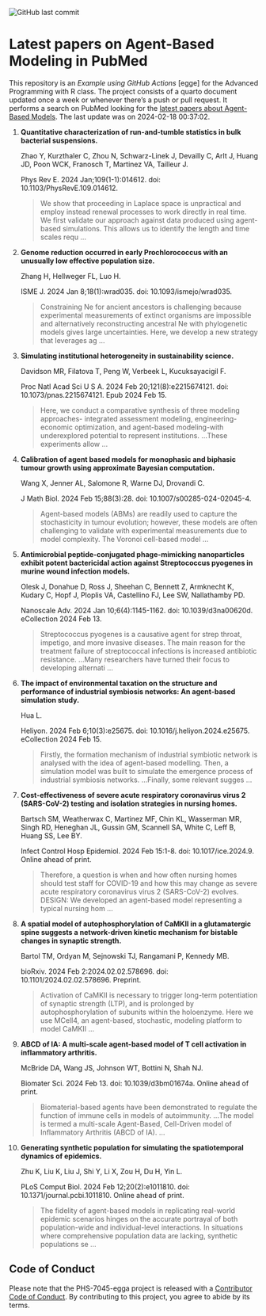 ![GitHub last
commit](https://img.shields.io/github/last-commit/UofUEpiBio/PHS-7045-egga.png)

# Latest papers on Agent-Based Modeling in PubMed

This repository is an *Example using GitHub Actions* \[egge\] for the
Advanced Programming with R class. The project consists of a quarto
document updated once a week or whenever there’s a push or pull request.
It performs a search on PubMed looking for the <a
href="https://pubmed.ncbi.nlm.nih.gov/?term=agent-based+model&amp;sort=date"
target="_blank">latest papers about Agent-Based Models</a>. The last
update was on 2024-02-18 00:37:02.

<div class="cell">

</div>

1.  **Quantitative characterization of run-and-tumble statistics in bulk
    bacterial suspensions.**

    Zhao Y, Kurzthaler C, Zhou N, Schwarz-Linek J, Devailly C, Arlt J,
    Huang JD, Poon WCK, Franosch T, Martinez VA, Tailleur J.

    Phys Rev E. 2024 Jan;109(1-1):014612. doi:
    10.1103/PhysRevE.109.014612.

    > We show that proceeding in Laplace space is unpractical and employ
    > instead renewal processes to work directly in real time. We first
    > validate our approach against data produced using agent-based
    > simulations. This allows us to identify the length and time scales
    > requ …

2.  **Genome reduction occurred in early Prochlorococcus with an
    unusually low effective population size.**

    Zhang H, Hellweger FL, Luo H.

    ISME J. 2024 Jan 8;18(1):wrad035. doi: 10.1093/ismejo/wrad035.

    > Constraining Ne for ancient ancestors is challenging because
    > experimental measurements of extinct organisms are impossible and
    > alternatively reconstructing ancestral Ne with phylogenetic models
    > gives large uncertainties. Here, we develop a new strategy that
    > leverages ag …

3.  **Simulating institutional heterogeneity in sustainability
    science.**

    Davidson MR, Filatova T, Peng W, Verbeek L, Kucuksayacigil F.

    Proc Natl Acad Sci U S A. 2024 Feb 20;121(8):e2215674121. doi:
    10.1073/pnas.2215674121. Epub 2024 Feb 15.

    > Here, we conduct a comparative synthesis of three modeling
    > approaches- integrated assessment modeling, engineering-economic
    > optimization, and agent-based modeling-with underexplored
    > potential to represent institutions. …These experiments allow …

4.  **Calibration of agent based models for monophasic and biphasic
    tumour growth using approximate Bayesian computation.**

    Wang X, Jenner AL, Salomone R, Warne DJ, Drovandi C.

    J Math Biol. 2024 Feb 15;88(3):28. doi: 10.1007/s00285-024-02045-4.

    > Agent-based models (ABMs) are readily used to capture the
    > stochasticity in tumour evolution; however, these models are often
    > challenging to validate with experimental measurements due to
    > model complexity. The Voronoi cell-based model …

5.  **Antimicrobial peptide-conjugated phage-mimicking nanoparticles
    exhibit potent bactericidal action against Streptococcus pyogenes in
    murine wound infection models.**

    Olesk J, Donahue D, Ross J, Sheehan C, Bennett Z, Armknecht K,
    Kudary C, Hopf J, Ploplis VA, Castellino FJ, Lee SW, Nallathamby PD.

    Nanoscale Adv. 2024 Jan 10;6(4):1145-1162. doi: 10.1039/d3na00620d.
    eCollection 2024 Feb 13.

    > Streptococcus pyogenes is a causative agent for strep throat,
    > impetigo, and more invasive diseases. The main reason for the
    > treatment failure of streptococcal infections is increased
    > antibiotic resistance. …Many researchers have turned their focus
    > to developing alternati …

6.  **The impact of environmental taxation on the structure and
    performance of industrial symbiosis networks: An agent-based
    simulation study.**

    Hua L.

    Heliyon. 2024 Feb 6;10(3):e25675. doi:
    10.1016/j.heliyon.2024.e25675. eCollection 2024 Feb 15.

    > Firstly, the formation mechanism of industrial symbiotic network
    > is analysed with the idea of agent-based modelling. Then, a
    > simulation model was built to simulate the emergence process of
    > industrial symbiosis networks. …Finally, some relevant sugges …

7.  **Cost-effectiveness of severe acute respiratory coronavirus virus 2
    (SARS-CoV-2) testing and isolation strategies in nursing homes.**

    Bartsch SM, Weatherwax C, Martinez MF, Chin KL, Wasserman MR, Singh
    RD, Heneghan JL, Gussin GM, Scannell SA, White C, Leff B, Huang SS,
    Lee BY.

    Infect Control Hosp Epidemiol. 2024 Feb 15:1-8. doi:
    10.1017/ice.2024.9. Online ahead of print.

    > Therefore, a question is when and how often nursing homes should
    > test staff for COVID-19 and how this may change as severe acute
    > respiratory coronavirus virus 2 (SARS-CoV-2) evolves. DESIGN: We
    > developed an agent-based model representing a typical nursing hom
    > …

8.  **A spatial model of autophosphorylation of CaMKII in a
    glutamatergic spine suggests a network-driven kinetic mechanism for
    bistable changes in synaptic strength.**

    Bartol TM, Ordyan M, Sejnowski TJ, Rangamani P, Kennedy MB.

    bioRxiv. 2024 Feb 2:2024.02.02.578696. doi:
    10.1101/2024.02.02.578696. Preprint.

    > Activation of CaMKII is necessary to trigger long-term
    > potentiation of synaptic strength (LTP), and is prolonged by
    > autophosphorylation of subunits within the holoenzyme. Here we use
    > MCell4, an agent-based, stochastic, modeling platform to model
    > CaMKII …

9.  **ABCD of IA: A multi-scale agent-based model of T cell activation
    in inflammatory arthritis.**

    McBride DA, Wang JS, Johnson WT, Bottini N, Shah NJ.

    Biomater Sci. 2024 Feb 13. doi: 10.1039/d3bm01674a. Online ahead of
    print.

    > Biomaterial-based agents have been demonstrated to regulate the
    > function of immune cells in models of autoimmunity. …The model is
    > termed a multi-scale Agent-Based, Cell-Driven model of
    > Inflammatory Arthritis (ABCD of IA). …

10. **Generating synthetic population for simulating the spatiotemporal
    dynamics of epidemics.**

    Zhu K, Liu K, Liu J, Shi Y, Li X, Zou H, Du H, Yin L.

    PLoS Comput Biol. 2024 Feb 12;20(2):e1011810. doi:
    10.1371/journal.pcbi.1011810. Online ahead of print.

    > The fidelity of agent-based models in replicating real-world
    > epidemic scenarios hinges on the accurate portrayal of both
    > population-wide and individual-level interactions. In situations
    > where comprehensive population data are lacking, synthetic
    > populations se …

## Code of Conduct

Please note that the PHS-7045-egga project is released with a
[Contributor Code of
Conduct](https://contributor-covenant.org/version/2/1/CODE_OF_CONDUCT.html).
By contributing to this project, you agree to abide by its terms.
